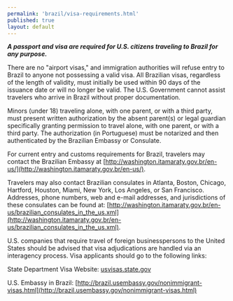 ```yaml
---
permalink: 'brazil/visa-requirements.html'
published: true
layout: default
---
```

_**A passport and visa are required for U.S. citizens traveling to Brazil for any purpose.**_ 

There are no "airport visas," and immigration authorities will refuse entry to Brazil to anyone not possessing a valid visa. All Brazilian visas, regardless of the length of validity, must initially be used within 90 days of the issuance date or will no longer be valid. The U.S. Government cannot assist travelers who arrive in Brazil without proper documentation.

Minors (under 18) traveling alone, with one parent, or with a third party, must present written authorization by the absent parent(s) or legal guardian specifically granting permission to travel alone, with one parent, or with a third party. The authorization (in Portuguese) must be notarized and then authenticated by the Brazilian Embassy or Consulate.

For current entry and customs requirements for Brazil, travelers may contact the Brazilian Embassy at [http://washington.itamaraty.gov.br/en-us/](http://washington.itamaraty.gov.br/en-us/).

Travelers may also contact Brazilian consulates in Atlanta, Boston, Chicago, Hartford, Houston, Miami, New York, Los Angeles, or San Francisco. Addresses, phone numbers, web and e-mail addresses, and jurisdictions of these consulates can be found at: [http://washington.itamaraty.gov.br/en-us/brazilian_consulates_in_the_us.xml](http://washington.itamaraty.gov.br/en-us/brazilian_consulates_in_the_us.xml).

U.S. companies that require travel of foreign businesspersons to the United States should be advised that visa adjudications are handled via an interagency process. Visa applicants should go to the following links:

State Department Visa Website: [usvisas.state.gov](usvisas.state.gov)

U.S. Embassy in Brazil: [http://brazil.usembassy.gov/nonimmigrant-visas.html](http://brazil.usembassy.gov/nonimmigrant-visas.html)
